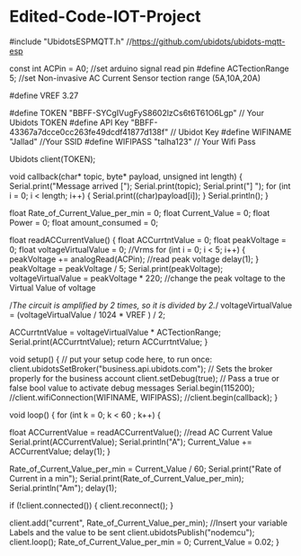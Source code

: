 # Edited-Code-IOT-Project

#include "UbidotsESPMQTT.h" //https://github.com/ubidots/ubidots-mqtt-esp

const int ACPin = A0; //set arduino signal read pin 
#define ACTectionRange 5; //set Non-invasive AC Current Sensor tection range (5A,10A,20A)

#define VREF 3.27

#define TOKEN  "BBFF-SYCgIVugFyS8602lzCs6t6T61O6Lgp" // Your Ubidots TOKEN
#define API Key "BBFF-43367a7dcce0cc263fe49dcdf41877d138f" // Ubidot Key
#define WIFINAME "Jallad" //Your SSID 
#define WIFIPASS "talha123" // Your Wifi Pass

Ubidots client(TOKEN);

void callback(char* topic, byte* payload, unsigned int length) 
{ 
  Serial.print("Message arrived ["); 
  Serial.print(topic); 
  Serial.print("] "); 
  for (int i = 0; i < length; i++) 
  {
    Serial.print((char)payload[i]); 
  } 
  Serial.println(); 
}

float Rate_of_Current_Value_per_min = 0; 
float Current_Value = 0; 
float Power = 0; 
float amount_consumed = 0;

float readACCurrentValue()
{
 float ACCurrtntValue = 0; 
 float peakVoltage = 0; 
 float voltageVirtualValue = 0; //Vrms
 for (int i = 0; i < 5; i++) 
 { 
  peakVoltage += analogRead(ACPin); //read peak voltage 
  delay(1); 
 } 
 peakVoltage = peakVoltage / 5; 
 Serial.print(peakVoltage);
 voltageVirtualValue = peakVoltage * 220; //change the peak voltage to the Virtual Value of voltage

/*The circuit is amplified by 2 times, so it is divided by 2.*/ 
 voltageVirtualValue = (voltageVirtualValue / 1024 * VREF ) / 2;

 ACCurrtntValue = voltageVirtualValue * ACTectionRange;
 Serial.print(ACCurrtntValue);
 return ACCurrtntValue; 
}

void setup() 
{ 
  // put your setup code here, to run once: client.ubidotsSetBroker("business.api.ubidots.com"); 
  // Sets the broker properly for the business account client.setDebug(true); 
  // Pass a true or false bool value to activate debug messages 
  Serial.begin(115200); 
  //client.wifiConnection(WIFINAME, WIFIPASS); 
  //client.begin(callback);
}

void loop() 
{
 for (int k = 0; k < 60 ; k++) 
 {

float ACCurrentValue = readACCurrentValue(); //read AC Current Value
Serial.print(ACCurrentValue);
Serial.println("A");
Current_Value += ACCurrentValue;
delay(1);
}

Rate_of_Current_Value_per_min = Current_Value / 60;
Serial.print("Rate of Current in a min"); 
Serial.print(Rate_of_Current_Value_per_min); 
Serial.println("Am");
delay(1);

if (!client.connected()) 
{ 
  client.reconnect(); 
}

client.add("current", Rate_of_Current_Value_per_min);
//Insert your variable Labels and the value to be sent client.ubidotsPublish("nodemcu"); 
client.loop(); 
Rate_of_Current_Value_per_min = 0; 
Current_Value = 0.02;
}
